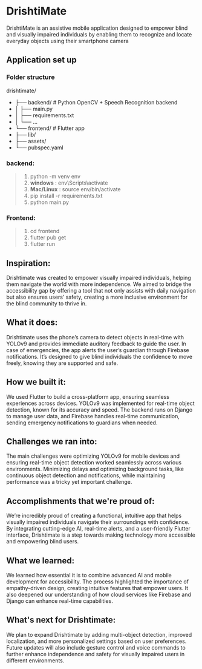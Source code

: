 # DrishtiMate
DrishtiMate is an assistive mobile application designed to empower blind and visually impaired individuals by enabling them to recognize and locate everyday objects using their smartphone camera

## Application set up

### Folder structure
drishtimate/
- ├── backend/           # Python OpenCV + Speech Recognition backend
- │   ├── main.py
- │   ├── requirements.txt
- │   └── ...
- └── frontend/          # Flutter app
-    ├── lib/
-    ├── assets/
-    └── pubspec.yaml

### backend:
> 1. python -m venv env
> 2. **windows** : env\Scripts\activate
> 3. **Mac/Linux** : source env/bin/activate
> 4. pip install -r requirements.txt
> 5. python main.py

### Frontend:
> 1. cd frontend
> 2. flutter pub get
> 3. flutter run

## Inspiration:
Drishtimate was created to empower visually impaired individuals, helping them navigate the world with more independence. We aimed to bridge the accessibility gap by offering a tool that not only assists with daily navigation but also ensures users’ safety, creating a more inclusive environment for the blind community to thrive in.

## What it does:
Drishtimate uses the phone’s camera to detect objects in real-time with YOLOv9 and provides immediate auditory feedback to guide the user. In case of emergencies, the app alerts the user’s guardian through Firebase notifications. It’s designed to give blind individuals the confidence to move freely, knowing they are supported and safe.

## How we built it:
We used Flutter to build a cross-platform app, ensuring seamless experiences across devices. YOLOv9 was implemented for real-time object detection, known for its accuracy and speed. The backend runs on Django to manage user data, and Firebase handles real-time communication, sending emergency notifications to guardians when needed.

## Challenges we ran into:
The main challenges were optimizing YOLOv9 for mobile devices and ensuring real-time object detection worked seamlessly across various environments. Minimizing delays and optimizing background tasks, like continuous object detection and notifications, while maintaining performance was a tricky yet important challenge.

## Accomplishments that we're proud of:
We’re incredibly proud of creating a functional, intuitive app that helps visually impaired individuals navigate their surroundings with confidence. By integrating cutting-edge AI, real-time alerts, and a user-friendly Flutter interface, Drishtimate is a step towards making technology more accessible and empowering blind users.

## What we learned:
We learned how essential it is to combine advanced AI and mobile development for accessibility. The process highlighted the importance of empathy-driven design, creating intuitive features that empower users. It also deepened our understanding of how cloud services like Firebase and Django can enhance real-time capabilities.

## What's next for Drishtimate:
We plan to expand Drishtimate by adding multi-object detection, improved localization, and more personalized settings based on user preferences. Future updates will also include gesture control and voice commands to further enhance independence and safety for visually impaired users in different environments.
